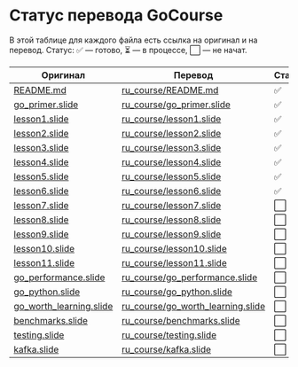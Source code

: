 # Статус перевода GoCourse

В этой таблице для каждого файла есть ссылка на оригинал и на перевод. Статус: ✅ — готово, ⏳ — в процессе, ⬜️ — не начат.

| Оригинал | Перевод | Статус |
|----------|---------|--------|
| [README.md](../README.md) | [ru_course/README.md](README.md) | ✅ |
| [go_primer.slide](../go_primer.slide) | [ru_course/go_primer.slide](go_primer.slide) | ✅ |
| [lesson1.slide](../lesson1.slide) | [ru_course/lesson1.slide](lesson1.slide) | ✅ |
| [lesson2.slide](../lesson2.slide) | [ru_course/lesson2.slide](lesson2.slide) | ✅ |
| [lesson3.slide](../lesson3.slide) | [ru_course/lesson3.slide](lesson3.slide) | ✅ |
| [lesson4.slide](../lesson4.slide) | [ru_course/lesson4.slide](lesson4.slide) | ✅ |
| [lesson5.slide](../lesson5.slide) | [ru_course/lesson5.slide](lesson5.slide) | ✅ |
| [lesson6.slide](../lesson6.slide) | [ru_course/lesson6.slide](lesson6.slide) | ✅ |
| [lesson7.slide](../lesson7.slide) | [ru_course/lesson7.slide](lesson7.slide) | ⬜️ |
| [lesson8.slide](../lesson8.slide) | [ru_course/lesson8.slide](lesson8.slide) | ⬜️ |
| [lesson9.slide](../lesson9.slide) | [ru_course/lesson9.slide](lesson9.slide) | ⬜️ |
| [lesson10.slide](../lesson10.slide) | [ru_course/lesson10.slide](lesson10.slide) | ⬜️ |
| [lesson11.slide](../lesson11.slide) | [ru_course/lesson11.slide](lesson11.slide) | ⬜️ |
| [go_performance.slide](../go_performance.slide) | [ru_course/go_performance.slide](go_performance.slide) | ⬜️ |
| [go_python.slide](../go_python.slide) | [ru_course/go_python.slide](go_python.slide) | ⬜️ |
| [go_worth_learning.slide](../go_worth_learning.slide) | [ru_course/go_worth_learning.slide](go_worth_learning.slide) | ⬜️ |
| [benchmarks.slide](../benchmarks.slide) | [ru_course/benchmarks.slide](benchmarks.slide) | ⬜️ |
| [testing.slide](../testing.slide) | [ru_course/testing.slide](testing.slide) | ⬜️ |
| [kafka.slide](../kafka.slide) | [ru_course/kafka.slide](kafka.slide) | ⬜️ |
